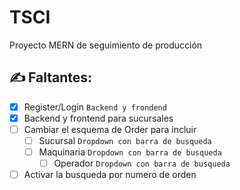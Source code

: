 # TSCI
Proyecto MERN de seguimiento de producción


## ✍️ Faltantes:
- [X] Register/Login `Backend y frondend`
- [X] Backend y frontend para sucursales
- [ ] Cambiar el esquema de Order para incluir 
  - [ ] Sucursal `Dropdown con barra de busqueda`
  - [ ] Maquinaria `Dropdown con barra de busqueda`
    - [ ] Operador `Dropdown con barra de busqueda`
- [ ] Activar la busqueda por numero de orden
